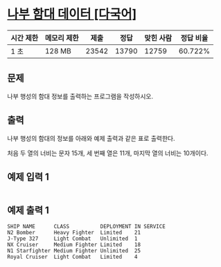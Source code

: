 # [나부 함대 데이터 [다국어]](https://www.acmicpc.net/problem/9654)

| 시간 제한 | 메모리 제한 | 제출 | 정답 | 맞힌 사람 | 정답 비율 |
| --- | --- | --- | --- | --- | --- |
| 1 초 | 128 MB | 23542 | 13790 | 12759 | 60.722% |

## 문제

나부 행성의 함대 정보를 출력하는 프로그램을 작성하시오.

## 출력

나부 행성의 함대의 정보를 아래와 예제 출력과 같은 표로 출력한다.

처음 두 열의 너비는 문자 15개, 세 번째 열은 11개, 마지막 열의 너비는 10개이다.

## 예제 입력 1

```

```

## 예제 출력 1

```
SHIP NAME      CLASS          DEPLOYMENT IN SERVICE
N2 Bomber      Heavy Fighter  Limited    21        
J-Type 327     Light Combat   Unlimited  1         
NX Cruiser     Medium Fighter Limited    18        
N1 Starfighter Medium Fighter Unlimited  25        
Royal Cruiser  Light Combat   Limited    4         
```
